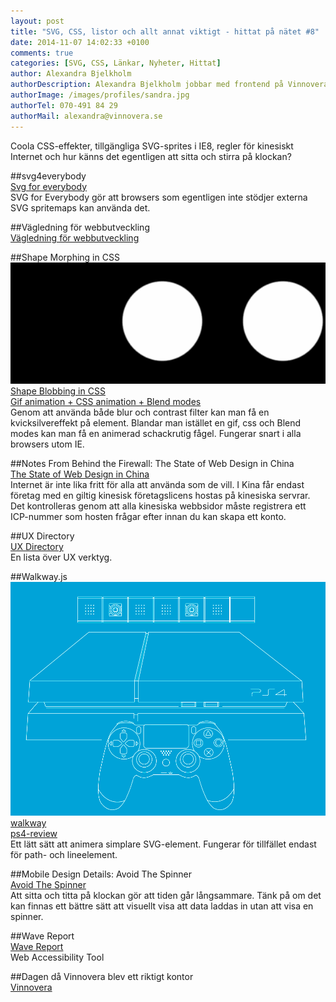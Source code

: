```yaml
---
layout: post
title: "SVG, CSS, listor och allt annat viktigt - hittat på nätet #8"
date: 2014-11-07 14:02:33 +0100
comments: true
categories: [SVG, CSS, Länkar, Nyheter, Hittat]
author: Alexandra Bjelkholm
authorDescription: Alexandra Bjelkholm jobbar med frontend på Vinnovera.
authorImage: /images/profiles/sandra.jpg
authorTel: 070-491 84 29
authorMail: alexandra@vinnovera.se
---
```


Coola CSS-effekter, tillgängliga SVG-sprites i IE8, regler för kinesiskt Internet och hur känns det egentligen att sitta och stirra på klockan?
<!--more-->

##svg4everybody  
[Svg for everybody][0]  
SVG for Everybody gör att browsers som egentligen inte stödjer externa SVG spritemaps kan använda det.  

##Vägledning för webbutveckling  
[Vägledning för webbutveckling][1]  

##Shape Morphing in CSS  
![Bubbles][00]  
[Shape Blobbing in CSS][4]  
[Gif animation + CSS animation + Blend modes][5]  
Genom att använda både blur och contrast filter kan man få en kvicksilvereffekt på element. Blandar man istället en gif, css och Blend modes kan man få en animerad schackrutig fågel. Fungerar snart i alla browsers utom IE.

##Notes From Behind the Firewall: The State of Web Design in China  
[The State of Web Design in China][2]  
Internet är inte lika fritt för alla att använda som de vill. I Kina får endast företag med en giltig kinesisk företagslicens hostas på kinesiska servrar. Det kontrolleras genom att alla kinesiska webbsidor måste registrera ett ICP-nummer som hosten frågar efter innan du kan skapa ett konto.

##UX Directory  
[UX Directory][3]  
En lista över UX verktyg.

##Walkway.js  
![PS4][01]  
[walkway][10]  
[ps4-review][6]  
Ett lätt sätt att animera simplare SVG-element. Fungerar för tillfället endast för path- och lineelement.  

##Mobile Design Details: Avoid The Spinner  
[Avoid The Spinner][7]  
Att sitta och titta på klockan gör att tiden går långsammare. Tänk på om det kan finnas ett bättre sätt att visuellt visa att data laddas in utan att visa en spinner.

##Wave Report  
[Wave Report][8]  
Web Accessibility Tool

##Dagen då Vinnovera blev ett riktigt kontor  
[Vinnovera][9]  



[0]: https://github.com/jonathantneal/svg4everybody
[1]: http://webbriktlinjer.se/riktlinjer/
[2]: http://webdesign.tutsplus.com/articles/notes-from-behind-the-firewall-the-state-of-web-design-in-china--cms-22281
[3]: http://abetteruserexperience.com/ux-directory/
[4]: http://css-tricks.com/shape-blobbing-css/
[5]: http://codepen.io/yoksel/pen/JnALF
[6]: http://www.polygon.com/a/ps4-review
[7]: http://www.lukew.com/ff/entry.asp?1797
[8]: http://wave.webaim.org/report#/vinnovera.se
[9]: https://www.facebook.com/video.php?v=10154835762895714
[10]: https://github.com/ConnorAtherton/walkway

[00]: /images/content/posts/svg-css-listor/bubbles.gif
[01]: /images/content/posts/svg-css-listor/ps4.jpg